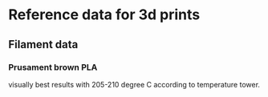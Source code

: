 # Reference data for 3d prints

## Filament data

### Prusament brown PLA

visually best results with 205-210 degree C according to temperature tower.


